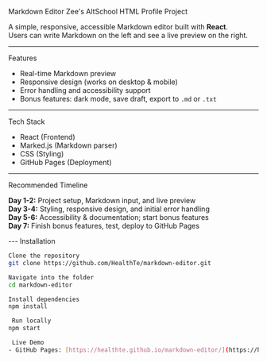 Markdown Editor
Zee's AltSchool HTML Profile Project


A simple, responsive, accessible Markdown editor built with **React**.  
Users can write Markdown on the left and see a live preview on the right.

---

 Features
- Real-time Markdown preview
- Responsive design (works on desktop & mobile)
- Error handling and accessibility support
- Bonus features: dark mode, save draft, export to `.md` or `.txt`

---

Tech Stack
- React (Frontend)
- Marked.js (Markdown parser)
- CSS (Styling)
- GitHub Pages (Deployment)

---
 Recommended Timeline

**Day 1-2:** Project setup, Markdown input, and live preview  
**Day 3-4:** Styling, responsive design, and initial error handling  
**Day 5-6:** Accessibility & documentation; start bonus features  
**Day 7:** Finish bonus features, test, deploy to GitHub Pages  

--- Installation

```bash
Clone the repository
git clone https://github.com/HealthTe/markdown-editor.git

Navigate into the folder
cd markdown-editor

Install dependencies
npm install

 Run locally
npm start

 Live Demo
- GitHub Pages: [https://healthte.github.io/markdown-editor/](https://healthte.github.io/markdown-editor/)

